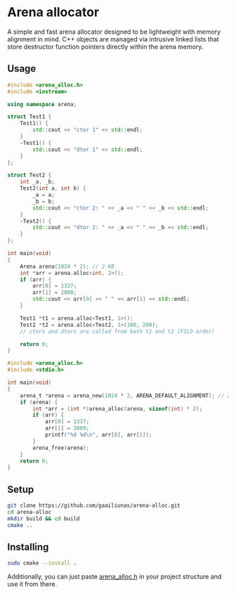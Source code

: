 # Arena allocator
A simple and fast arena allocator designed to be lightweight with memory alignment in mind.
C++ objects are managed via intrusive linked lists that store destructor function pointers directly within the arena memory.

## Usage 
```cpp
#include <arena_alloc.h>
#include <iostream>

using namespace arena;

struct Test1 {
    Test1() {
        std::cout << "ctor 1" << std::endl;
    }
    ~Test1() {
        std::cout << "dtor 1" << std::endl;
    }
};

struct Test2 {
    int _a, _b;
    Test2(int a, int b) {
        _a = a;
        _b = b;
        std::cout << "ctor 2: " << _a << " " << _b << std::endl;
    }
    ~Test2() {
        std::cout << "dtor 2: " << _a << " " << _b << std::endl;
    }
};

int main(void)
{
    Arena arena(1024 * 2); // 2 KB
    int *arr = arena.alloc<int, 2>();
    if (arr) {
        arr[0] = 1337;
        arr[1] = 2000;
        std::cout << arr[0] << " " << arr[1] << std::endl;    
    }

    Test1 *t1 = arena.alloc<Test1, 1>();
    Test2 *t2 = arena.alloc<Test2, 1>(100, 200);
    // ctors and dtors are called from both t1 and t2 (FILO order)

    return 0;
}
```

```c
#include <arena_alloc.h>
#include <stdio.h>

int main(void)
{
    arena_t *arena = arena_new(1024 * 2, ARENA_DEFAULT_ALIGNMENT); // 2 KB
    if (arena) {
        int *arr = (int *)arena_alloc(arena, sizeof(int) * 2);
        if (arr) {
            arr[0] = 1337;
            arr[1] = 2000;
            printf("%d %d\n", arr[0], arr[1]);
        }
        arena_free(arena);
    }
    return 0;
}
```

## Setup
```bash
git clone https://github.com/gaailiunas/arena-alloc.git
cd arena-alloc
mkdir build && cd build
cmake ..
```

## Installing
```bash
sudo cmake --install .
```
Additionally, you can just paste [arena_alloc.h](include/arena_alloc.h) in your project structure and use it from there.
